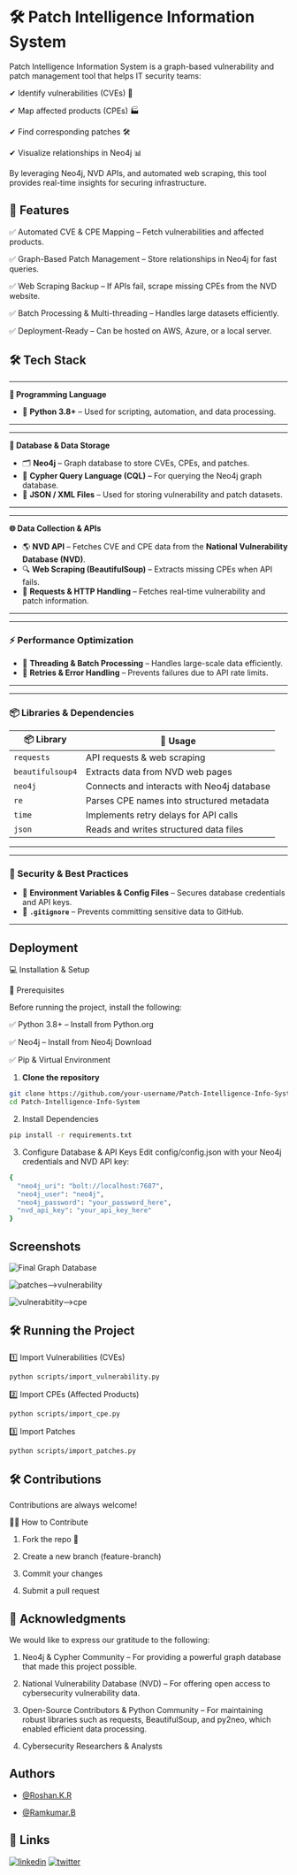 
# 🛠 Patch Intelligence Information System



Patch Intelligence Information System is a graph-based vulnerability and patch management tool that helps IT security teams:

✔ Identify vulnerabilities (CVEs) 📌

✔ Map affected products (CPEs) 🏭

✔ Find corresponding patches 🛠

✔ Visualize relationships in Neo4j 📊

By leveraging Neo4j, NVD APIs, and automated web scraping, this tool provides real-time insights for securing infrastructure.



## 🚀 Features

✅ Automated CVE & CPE Mapping – Fetch vulnerabilities and affected products.

✅ Graph-Based Patch Management – Store relationships in Neo4j for fast queries.

✅ Web Scraping Backup – If APIs fail, scrape missing CPEs from the NVD website.

✅ Batch Processing & Multi-threading – Handles large datasets efficiently.

✅ Deployment-Ready – Can be hosted on AWS, Azure, or a local server.




## 🛠 Tech Stack 
  

---

**📌 Programming Language**  
- 🐍 **Python 3.8+** – Used for scripting, automation, and data processing.  

---


---

**📂 Database & Data Storage**  
- 🗂️ **Neo4j** – Graph database to store CVEs, CPEs, and patches.  
- 📜 **Cypher Query Language (CQL)** – For querying the Neo4j graph database.  
- 📄 **JSON / XML Files** – Used for storing vulnerability and patch datasets.  


---

---

**🌐 Data Collection & APIs**  
- 🌎 **NVD API** – Fetches CVE and CPE data from the **National Vulnerability Database (NVD)**.  
- 🔍 **Web Scraping (BeautifulSoup)** – Extracts missing CPEs when API fails.  
- 📡 **Requests & HTTP Handling** – Fetches real-time vulnerability and patch information. 

---

---
### **⚡ Performance Optimization**  
- 🔄 **Threading & Batch Processing** – Handles large-scale data efficiently.  
- 🔁 **Retries & Error Handling** – Prevents failures due to API rate limits.  

---

---

### **📦 Libraries & Dependencies**  
| 📦 **Library**  | 📝 **Usage**  |  
|---------------|--------------|  
| `requests` | API requests & web scraping |  
| `beautifulsoup4` | Extracts data from NVD web pages |  
| `neo4j` | Connects and interacts with Neo4j database |  
| `re` | Parses CPE names into structured metadata |  
| `time` | Implements retry delays for API calls |  
| `json` | Reads and writes structured data files |  

---

 

---

### **🔐 Security & Best Practices**  
- 🔑 **Environment Variables & Config Files** – Secures database credentials and API keys.  
- 🚫 **`.gitignore`** – Prevents committing sensitive data to GitHub.  

---




## Deployment

💻 Installation & Setup

🔹 Prerequisites

Before running the project, install the following:

✅ Python 3.8+ – Install from Python.org

✅ Neo4j – Install from Neo4j Download

✅ Pip & Virtual Environment



1. **Clone the repository**



```bash
git clone https://github.com/your-username/Patch-Intelligence-Info-System.git
cd Patch-Intelligence-Info-System
```

2. Install Dependencies
```bash
pip install -r requirements.txt
```

3. Configure Database & API Keys
Edit config/config.json with your Neo4j credentials and NVD API key:
```bash
{
  "neo4j_uri": "bolt://localhost:7687",
  "neo4j_user": "neo4j",
  "neo4j_password": "your_password_here",
  "nvd_api_key": "your_api_key_here"
}
```






## Screenshots

![Final Graph Database](https://github.com/user-attachments/assets/73c2bea3-cc66-4e37-b4aa-30beb3f5ab17)

![patches-->vulnerability](https://github.com/user-attachments/assets/f8c06900-377f-401b-9798-5693f279dac0)

![vulnerabitity-->cpe](https://github.com/user-attachments/assets/67f5ebcf-5b15-4c4c-916f-b3a4fa0c1083)


## 🛠 Running the Project
1️⃣ Import Vulnerabilities (CVEs)
```bash
python scripts/import_vulnerability.py
```

2️⃣ Import CPEs (Affected Products)
```bash
python scripts/import_cpe.py
```

3️⃣ Import Patches
```bash
python scripts/import_patches.py
```





## 🛠 Contributions

Contributions are always welcome!


👨‍💻 How to Contribute

1. Fork the repo 🍴

2. Create a new branch (feature-branch)

3. Commit your changes

4. Submit a pull request


## 🙏 Acknowledgments

We would like to express our gratitude to the following:

1. Neo4j & Cypher Community – For providing a powerful graph database that made this project possible.

2. National Vulnerability Database (NVD) – For offering open access to cybersecurity vulnerability data.

3. Open-Source Contributors & Python Community – For maintaining robust libraries such as requests, BeautifulSoup, and py2neo, which enabled efficient data processing.
4. Cybersecurity Researchers & Analysts

## Authors

- [@Roshan.K.R](https://github.com/roshankraveendrababu)

- [@Ramkumar.B](https://github.com/Rk-Engineer)

## 🔗 Links

[![linkedin](https://img.shields.io/badge/linkedin-0A66C2?style=for-the-badge&logo=linkedin&logoColor=white)](https://www.linkedin.com/in/roshankr09/)
[![twitter](https://img.shields.io/badge/twitter-1DA1F2?style=for-the-badge&logo=twitter&logoColor=white)](https://x.com/RoshanKR0912)


